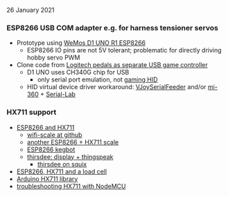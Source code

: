 26 January 2021

### ESP8266 USB COM adapter e.g. for harness tensioner servos
- Prototype using [WeMos D1 UNO R1 ESP8266](../Arduino/ESPDuino)
  - ESP8266 IO pins are not 5V tolerant;  problematic for directly driving hobby servo PWM
- Clone code from [Logitech pedals as separate USB game controller](https://github.com/robotsrulz/SP_Adapter)
  - D1 UNO uses CH340G chip for USB
    - only serial port emulation, not [gaming HID](../Windows/HID)
  - HID virtual device driver workaround: [VJoySerialFeeder](../Arduino/VJoySerialFeeder) and/or [mi-360](../Arduino/mi360) + [Serial-Lab](../Windows/SerialLab)

### HX711 support
-  [ESP8266 and HX711](https://blog.squix.org/2016/07/esp8266-turn-a-9-body-scale-into-a-smart-scale-part-1.html)
   - [wifi-scale at github](https://github.com/squix78/esp8266-projects/tree/master/arduino-ide/wifi-scale)
   - [another ESP8266 + HX711 scale](http://blog.heredero.org/pese-personne-wifi/)
   - [ESP8266 kegbot](https://github.com/drifterz28/kegbot)
   - [thirsdee: display + thingspeak](https://github.com/squix78/esp8266-projects/tree/master/arduino-ide/thirsdee)
     - [thirsdee on squix](https://blog.squix.org/2015/06/esp8266-meet-thirsdee-intelligent-plant.html)
-  [ESP8266, HX711 and a load cell](https://community.mydevices.com/t/newbie-needs-help-with-esp8266-hx711-and-a-load-cell/7715)
-  [Arduino HX711 library](https://github.com/bogde/HX711)
-  [troubleshooting HX711 with NodeMCU](https://github.com/bogde/HX711/issues/67)
